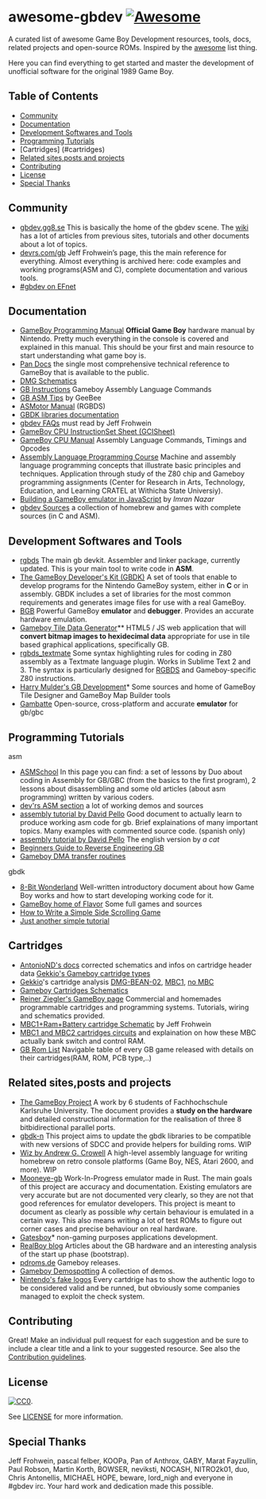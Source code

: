 ﻿# awesome-gbdev [![Awesome](https://cdn.rawgit.com/sindresorhus/awesome/d7305f38d29fed78fa85652e3a63e154dd8e8829/media/badge.svg)](#awesome-gbdev)

A curated list of awesome Game Boy Development resources, tools, docs, related projects and open-source ROMs. Inspired by the [awesome](https://github.com/sindresorhus/awesome) list thing.

Here you can find everything to get started and master the development of unofficial software for the original 1989 Game Boy.

## Table of Contents

- [Community](#community)
- [Documentation](#documentation)
- [Development Softwares and Tools](#development-softwares-and-tools)
- [Programming Tutorials](#programming-tutorials)
- [Cartridges] (#cartridges)
- [Related sites,posts and projects](#related-sitesposts-and-projects)
- [Contributing](#contributing)
- [License](#license)
- [Special Thanks](#special-thanks)

## Community
- [gbdev.gg8.se](http://gbdev.gg8.se) This is basically the home of the gbdev scene. The [wiki](http://gbdev.gg8.se/wiki/articles/Main_Page) has a lot of articles from previous sites, tutorials and other documents about a lot of topics.
- [devrs.com/gb](devrs.com/gb) Jeff Frohwein’s page, this the main reference for everything. Almost everything is archived here: code examples and working programs(ASM and C), complete documentation and various tools.
- [#gbdev on EFnet](http://chat.efnet.org/?channels=gbdev)

## Documentation
- [GameBoy Programming Manual](http://www.romhacking.net/documents/544/) **Official Game Boy** hardware manual by Nintendo. Pretty much everything in the console is covered and explained in this manual. This should be your first and main resource to start understanding what game boy is. 
- [Pan Docs](http://bgb.bircd.org/pandocs.htm) the single most comprehensive technical reference to GameBoy that is available to the public. 
- [DMG Schematics](http://gbdev.gg8.se/wiki/articles/DMG_Schematics)
- [GB Instructions](http://www.chrisantonellis.com/files/gameboy/gb-instructions.txt) Gameboy Assembly Language Commands 
- [GB ASM Tips](http://www.chrisantonellis.com/files/gameboy/gb-asm-tips.txt) by GeeBee 
- [ASMotor Manual](http://www.chrisantonellis.com/files/gameboy/asmotor-v0.1.0-manual.pdf) (RGBDS) 
- [GBDK libraries documentation](http://gbdk.sourceforge.net/doc/gbdk-doc.pdf) 
- [gbdev FAQs](http://www.devrs.com/gb/files/faqs.html) must read by Jeff Frohwein 
- [GameBoy CPU InstructionSet Sheet (GCISheet)](http://www.devrs.com/gb/files/GBCPU_Instr.html)</span> 
- [GameBoy CPU Manual](http://marc.rawer.de/Gameboy/Docs/GBCPUman.pdf) Assembly Language Commands, Timings and Opcodes
- [Assembly Language Programming Course](http://cratel.wichita.edu/cratel/ECE238Spr08) Machine and assembly language programming concepts that illustrate basic principles and techniques. Application through study of the Z80 chip and Gameboy programming assignments (Center for Research in Arts, Technology, Education, and Learning CRATEL at Withicha State Universiy).
- [Building a GameBoy emulator in JavaScript](http://imrannazar.com/GameBoy-Emulation-in-JavaScript) by _Imran Nazar_ 
- [gbdev Sources](https://github.com/avivace/awesome-gbdev/blob/master/SOURCES.md) a collection of homebrew and games with complete sources (in C and ASM).

## Development Softwares and Tools
- [rgbds](https://github.com/bentley/rgbds) The main gb devkit. Assembler and linker package, currently updated. This is your main tool to write code in **ASM**. 
- [The GameBoy Developer's Kit (GBDK)](http://gbdk.sourceforge.net/) A set of tools that enable to develop programs for the Nintendo GameBoy system, either in **C** or in assembly. GBDK includes a set of libraries for the most common requirements and generates image files for use with a real GameBoy. 
- [BGB](http://bgb.bircd.org/) Powerful GameBoy **emulator** and **debugger**. Provides an accurate hardware emulation.
- [Gameboy Tile Data Generator](http://www.chrisantonellis.com/gameboy/gbtdg/)** HTML5 / JS web application that will **convert bitmap images to hexidecimal data** appropriate for use in tile based graphical applications, specifically GB.
- [rgbds_textmate](https://github.com/Bananattack/rgbds_textmate) Some syntax highlighting rules for coding in Z80 assembly as a Textmate language plugin. Works in Sublime Text 2 and 3\. The syntax is particularly designed for [RGBDS](http://www.otakunozoku.com/rednex-gameboy-development-system/) and Gameboy-specific Z80 instructions. 
- [Harry Mulder's GB Development](http://www.devrs.com/gb/hmgd/intro.html)* Some sources and home of GameBoy Tile Designer and GameBoy Map Builder tools 
- [Gambatte](http://sourceforge.net/projects/gambatte/) Open-source, cross-platform and accurate **emulator** for gb/gbc

## Programming Tutorials
asm
- [ASMSchool](http://gameboy.mongenel.com/asmschool.html) In this page you can find: a set of lessons by Duo about coding in Assembly for GB/GBC (from the basics to the first program), 2 lessons about disassembling and some old articles (about asm programming) written by various coders. 
- [dev'rs ASM section](http://www.devrs.com/gb/asmcode.php) a lot of working demos and sources 
- [assembly tutorial by David Pello](http://wiki.ladecadence.net/doku.php?do=show&id=tutorial_de_ensamblador) Good document to actually learn to produce working asm code for gb. Brief explainations of many important topics. Many examples with commented source code. (spanish only) 
- [assembly tutorial by David Pello](http://92.19.232.58:82/files/GameBoy_RGBDS_ASM_Tutorial.zip) The english version by _a cat_ 
- [Beginners Guide to Reverse Engineering GB](http://www.bennvenn.com/Beginners_Guide_To_Reverse_Engineering.htm) 
- [Gameboy DMA transfer routines](http://siobyte.xyz/fast-dma/)

gbdk
- [8-Bit Wonderland](http://belial.blarzwurst.de/gbpaper/paper.pdf) Well-written introductory document about how Game Boy works and how to start developing working code for it. 
- [GameBoy home of Flavor](http://www.personal.triticom.com/~erm/GameBoy/) Some full games and sources 
- [How to Write a Simple Side Scrolling Game](http://pastebin.com/F3tHLj68) 
- [Just another simple tutorial](http://pastebin.com/gzT47MPJ)

## Cartridges
- [AntonioND's docs](https://github.com/AntonioND/giibiiadvance/tree/master/docs) corrected schematics and infos on cartridge header data [Gekkio's Gameboy cartridge types](http://gekkio.fi/blog/2015-02-14-mooneye-gb-gameboy-cartridge-types.html)
- [Gekkio](http://gekkio.fi/blog/)'s cartridge analysis [DMG-BEAN-02](http://gekkio.fi/blog/2015-05-18-mooneye-gb-cartridge-analysis-dmg-bean-02.html), [MBC1](http://gekkio.fi/blog/2015-05-17-mooneye-gb-cartridge-analysis-fortress-of-fear.html), [no MBC](http://gekkio.fi/blog/2015-02-28-mooneye-gb-cartridge-analysis-tetris.html) 
- [Gameboy Cartridges Schematics](http://www.devrs.com/gb/files/gb.html) 
- [Reiner Ziegler's GameBoy page](http://www.reinerziegler.de/readplus.htm) Commercial and homemades programmable cartridges and programming systems. Tutorials, wiring and schematics provided. 
- [MBC1+Ram+Battery cartridge Schematic](http://www.devrs.com/gb/files/mbc1.gif) by Jeff Frohwein 
- [MBC1 and MBC2 cartridges circuits](http://fms.komkon.org/GameBoy/Tech/Carts.html) and explaination on how these MBC actually bank switch and control RAM. 
- [GB Rom List](https://docs.google.com/spreadsheets/d/1cOS__xEj8bBT7cqEDgJcYStKuFAS8mMA4uErx9kA40M/edit?usp=sharing) Navigable table of every GB game released with details on their cartridges(RAM, ROM, PCB type,..)

## Related sites,posts and projects
- [The GameBoy Project](http://marc.rawer.de/Gameboy/Docs/GBProject.pdf) A work by 6 students of Fachhochschule Karlsruhe University. The document provides a **study on the hardware** and detailed constructional information for the realisation of three 8 bitbidirectional parallel ports.
- [gbdk-n](https://github.com/rotmoset/gbdk-n) This project aims to update the gbdk libraries to be compatible with new versions of SDCC and provide helpers for building roms. WIP 
- [Wiz by Andrew G. Crowell](https://github.com/Bananattack) A high-level assembly language for writing homebrew on retro console platforms (Game Boy, NES, Atari 2600, and more). WIP 
- [Mooneye-gb](https://github.com/Gekkio/mooneye-gb) Work-In-Progress emulator made in Rust. The main goals of this project are accuracy and documentation. Existing emulators are very accurate but are not documented very clearly, so they are not that good references for emulator developers. This project is meant to document as clearly as possible _why_ certain behaviour is emulated in a certain way. This also means writing a lot of test ROMs to figure out corner cases and precise behaviour on real hardware. 
- [Gatesboy](https://web.archive.org/web/*/http://www.gatesboy.com/)* non-gaming purposes applications development.
- [RealBoy blog](https://realboyemulator.wordpress.com/) Articles about the GB hardware and an interesting <span data-dobid="hdw">analysis</span> of the start up phase (bootstrap). 
- [pdroms.de](http://pdroms.de/news/gameboy/) Gameboy releases. 
- [Gameboy Demospotting](http://gameboy.modermodemet.se/en) A collection of demos. 
- [Nintendo's fake logos](http://fuji.drillspirits.net/?post=87) Every cartdrige has to show the authentic logo to be considered valid and be runned, but obviously some companies managed to exploit the check system.

## Contributing
Great! Make an individual pull request for each suggestion and be sure to include a clear title and a link to your suggested resource.
See also the [Contribution guidelines](https://github.com/avivace/awesome-gbdev/blob/master/CONTRIBUTING.md).

## License

[![CC0](http://i.creativecommons.org/p/zero/1.0/88x31.png)](http://creativecommons.org/publicdomain/zero/1.0/).

See [LICENSE](LICENSE) for more information.

## Special Thanks
Jeff Frohwein, pascal felber, KOOPa, Pan of Anthrox, GABY, Marat Fayzullin, Paul Robson, Martin Korth, BOWSER, neviksti, NOCASH, NITRO2k01, duo, Chris Antonellis, MICHAEL HOPE, beware, lord_nigh and everyone in #gbdev irc.
Your hard work and dedication made this possible.
